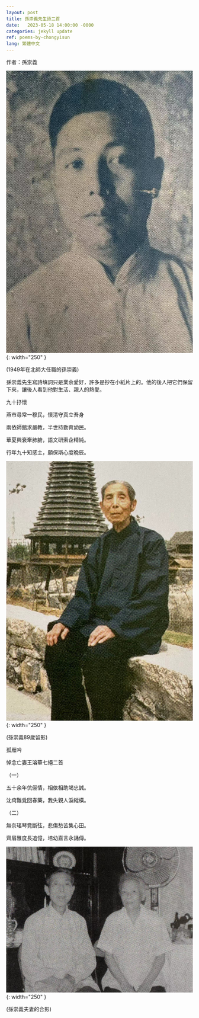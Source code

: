 ```yaml
---
layout: post
title: 孫崇義先生詩二首 
date:   2023-05-18 14:00:00 -0000
categories: jekyll update
ref: poems-by-chongyisun
lang: 繁體中文
---
```

作者：孫崇義

![image](/assets/imgs/sunchongyi_1.jpg "1949年在北師大任職的孫崇義"){: width="250" }

(1949年在北師大任職的孫崇義)

孫崇義先生寫詩填詞只是業余愛好，許多是抄在小紙片上的。他的後人把它們保留下來，讓後人看到他對生活、親人的熱愛。

九十抒懷

燕市尋常一穆民，懷清守真立吾身

兩依師館求嚴教，半世持勤育幼民。

華夏興衰牽肺腑，語文研索企精純。

行年九十知感主，願保斯心度晚辰。

![image](/assets/imgs/sunchongyi_2.jpg "孫崇義89歲留影"){: width="250" }

(孫崇義89歲留影)


孤雁吟

悼念亡妻王溶華七絕二首

（一）

五十余年伉俪情，相依相助竭忠誠。

沈疴難覓回春藥，我失親人淚縱橫。

（二）

無奈瑤琴竟斷弦，悲傷愁苦集心田。

齊眉雅度長追憶，培幼嘉言永誦傳。

![image](/assets/imgs/sunchongyi_3.jpg "孫崇義夫妻的合影"){: width="250" }

(孫崇義夫妻的合影)

